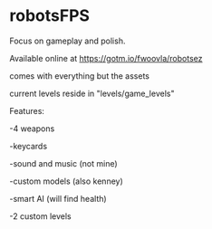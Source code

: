 # robotsFPS
Focus on gameplay and polish.

Available online at https://gotm.io/fwoovla/robotsez

comes with everything but the assets

current levels reside in "levels/game_levels"

Features:

-4 weapons

-keycards

-sound and music (not mine)

-custom models (also kenney)

-smart AI (will find health)

-2 custom levels
